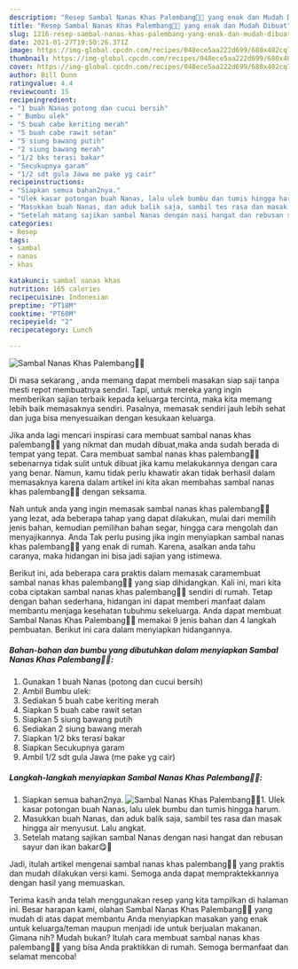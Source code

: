 ```yaml
---
description: "Resep Sambal Nanas Khas Palembang👩‍🍳 yang enak dan Mudah Dibuat"
title: "Resep Sambal Nanas Khas Palembang👩‍🍳 yang enak dan Mudah Dibuat"
slug: 1216-resep-sambal-nanas-khas-palembang-yang-enak-dan-mudah-dibuat
date: 2021-01-27T19:50:26.371Z
image: https://img-global.cpcdn.com/recipes/048ece5aa222d699/680x482cq70/sambal-nanas-khas-palembang👩🍳-foto-resep-utama.jpg
thumbnail: https://img-global.cpcdn.com/recipes/048ece5aa222d699/680x482cq70/sambal-nanas-khas-palembang👩🍳-foto-resep-utama.jpg
cover: https://img-global.cpcdn.com/recipes/048ece5aa222d699/680x482cq70/sambal-nanas-khas-palembang👩🍳-foto-resep-utama.jpg
author: Bill Dunn
ratingvalue: 4.4
reviewcount: 15
recipeingredient:
- "1 buah Nanas potong dan cucui bersih"
- " Bumbu ulek"
- "5 buah cabe keriting merah"
- "5 buah cabe rawit setan"
- "5 siung bawang putih"
- "2 siung bawang merah"
- "1/2 bks terasi bakar"
- "Secukupnya garam"
- "1/2 sdt gula Jawa me pake yg cair"
recipeinstructions:
- "Siapkan semua bahan2nya."
- "Ulek kasar potongan buah Nanas, lalu ulek bumbu dan tumis hingga harum."
- "Masukkan buah Nanas, dan aduk balik saja, sambil tes rasa dan masak hingga air menyusut. Lalu angkat."
- "Setelah matang sajikan sambal Nanas dengan nasi hangat dan rebusan sayur dan ikan bakar😋💖"
categories:
- Resep
tags:
- sambal
- nanas
- khas

katakunci: sambal nanas khas 
nutrition: 165 calories
recipecuisine: Indonesian
preptime: "PT18M"
cooktime: "PT60M"
recipeyield: "2"
recipecategory: Lunch

---
```



![Sambal Nanas Khas Palembang👩‍🍳](https://img-global.cpcdn.com/recipes/048ece5aa222d699/680x482cq70/sambal-nanas-khas-palembang👩🍳-foto-resep-utama.jpg)

Di masa  sekarang , anda memang dapat membeli masakan siap saji tanpa mesti repot membuatnya sendiri. Tapi, untuk mereka yang ingin memberikan sajian terbaik kepada keluarga tercinta, maka kita memang lebih baik memasaknya sendiri. Pasalnya, memasak sendiri jauh lebih sehat dan juga bisa menyesuaikan dengan kesukaan keluarga.

Jika anda lagi mencari inspirasi cara membuat sambal nanas khas palembang👩‍🍳 yang nikmat dan mudah dibuat,maka anda sudah berada di tempat yang tepat. Cara membuat sambal nanas khas palembang👩‍🍳  sebenarnya tidak sulit untuk dibuat jika kamu melakukannya dengan cara yang benar. Namun, kamu tidak perlu khawatir akan tidak berhasil dalam memasaknya 
karena dalam artikel ini kita akan membahas sambal nanas khas palembang👩‍🍳 dengan seksama.  



Nah untuk anda yang ingin memasak sambal nanas khas palembang👩‍🍳 yang lezat, ada beberapa tahap yang dapat dilakukan, mulai dari memilih jenis bahan, kemudian pemilihan bahan segar, hingga cara mengolah dan menyajikannya. Anda Tak perlu pusing jika ingin menyiapkan sambal nanas khas palembang👩‍🍳 yang enak di rumah. Karena, asalkan anda  tahu caranya, maka hidangan ini bisa jadi sajian yang istimewa.

Berikut ini, ada beberapa cara praktis  dalam memasak caramembuat sambal nanas khas palembang👩‍🍳 yang siap dihidangkan. Kali ini, mari kita coba ciptakan sambal nanas khas palembang👩‍🍳 sendiri di rumah. Tetap dengan bahan sederhana, hidangan ini dapat memberi manfaat dalam membantu menjaga kesehatan tubuhmu sekeluarga. Anda dapat membuat Sambal Nanas Khas Palembang👩‍🍳 memakai 9 jenis bahan dan 4 langkah pembuatan. Berikut ini cara dalam menyiapkan hidangannya.

<!--inarticleads1-->

##### Bahan-bahan dan bumbu yang dibutuhkan dalam menyiapkan Sambal Nanas Khas Palembang👩‍🍳:

1. Gunakan 1 buah Nanas (potong dan cucui bersih)
1. Ambil  Bumbu ulek:
1. Sediakan 5 buah cabe keriting merah
1. Siapkan 5 buah cabe rawit setan
1. Siapkan 5 siung bawang putih
1. Sediakan 2 siung bawang merah
1. Siapkan 1/2 bks terasi bakar
1. Siapkan Secukupnya garam
1. Ambil 1/2 sdt gula Jawa (me pake yg cair)




<!--inarticleads2-->

##### Langkah-langkah menyiapkan Sambal Nanas Khas Palembang👩‍🍳:

1. Siapkan semua bahan2nya.
<img src="https://img-global.cpcdn.com/steps/4642cabc489c2c03/160x128cq70/sambal-nanas-khas-palembang👩🍳-langkah-memasak-1-foto.jpg" alt="Sambal Nanas Khas Palembang👩‍🍳">1. Ulek kasar potongan buah Nanas, lalu ulek bumbu dan tumis hingga harum.
1. Masukkan buah Nanas, dan aduk balik saja, sambil tes rasa dan masak hingga air menyusut. Lalu angkat.
1. Setelah matang sajikan sambal Nanas dengan nasi hangat dan rebusan sayur dan ikan bakar😋💖




Jadi, itulah artikel mengenai  sambal nanas khas palembang👩‍🍳  yang praktis dan mudah dilakukan versi kami. Semoga anda dapat mempraktekkannya dengan hasil yang memuaskan. 

Terima kasih anda telah menggunakan resep yang kita tampilkan di halaman ini. Besar harapan kami, olahan  Sambal Nanas Khas Palembang👩‍🍳 yang mudah di atas dapat membantu Anda menyiapkan masakan yang enak untuk keluarga/teman maupun menjadi ide untuk berjualan makanan. Gimana nih? Mudah bukan? Itulah cara membuat sambal nanas khas palembang👩‍🍳 yang bisa Anda praktikkan di rumah. Semoga bermanfaat dan selamat mencoba!

